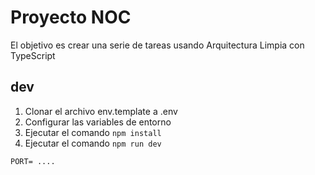 # Proyecto NOC

El objetivo es crear una serie de tareas usando Arquitectura Limpia con TypeScript

## dev

1. Clonar el archivo env.template a .env
2. Configurar las variables de entorno
3. Ejecutar el comando `npm install`
4. Ejecutar el comando `npm run dev`

```
PORT= ....
```
